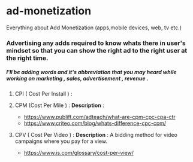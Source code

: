 # ad-monetization
Everything about Add Monetization (apps,mobile devices, web, tv etc.)


### Advertising any adds required to know whats there in user's mindset so that you can show the right ad to the right user at the right time.

##### I'll be adding words and it's abbreviation that you may heard while working on marketing , sales, advertisement , revenue .

1. CPI ( Cost Per Install ) : 
  

2. CPM (Cost Per Mile ) : 
   **Description** : 
   * https://www.publift.com/adteach/what-are-cpm-cpc-cpa-ctr 
   *  https://www.criteo.com/blog/whats-difference-cpc-cpm/
   
   
3. CPV ( Cost Per Video ) : 
   **Description** : A bidding method for video campaigns where you pay for a view.
   * https://www.is.com/glossary/cost-per-view/
